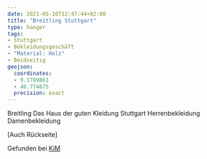```yaml
---
date: 2021-05-16T12:47:44+02:00
title: "Breitling Stuttgart"
type: hanger
tags:
- Stuttgart
- Bekleidungsgeschäft
- "Material: Holz"
- Beidseitig
geojson:
  coordinates:
  - 9.1789861
  - 48.774875
  precision: exact
---
```

Breitling
Das Haus der guten Kleidung
Stuttgart
Herrenbekleidung Damenbekleidung

[Auch Rückseite]

<div class="source">Gefunden bei <a href="https://www.neue-arbeit-brockensammlung.de/geschaefte/zweigstelle-kim/">KiM</a></div>

